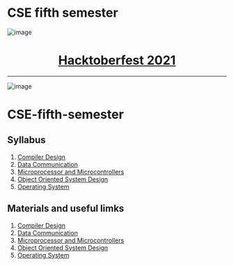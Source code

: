 
# CSE fifth semester
![image](https://user-images.githubusercontent.com/64991656/135403993-8436cfd2-5314-4c03-8509-d33e51c565b2.png)

<h1 align="center">  <a href="https://hacktoberfest.digitalocean.com/">
        Hacktoberfest 2021
    </a> </h1>

***
![image](https://user-images.githubusercontent.com/64991656/138487106-49ae338a-7238-45f9-9008-4bf4b5f36dd1.png)


# CSE-fifth-semester

## Syllabus

1. [Compiler Design](https://github.com/Sushreesatarupa/CSE-fifth-semester/blob/main/Compiler%20Design/README.md)
2. [Data Communication](https://github.com/Sushreesatarupa/CSE-fifth-semester/blob/main/Data%20Communication/README.md)
3. [Microprocessor and Microcontrollers](https://github.com/Sushreesatarupa/CSE-fifth-semester/blob/main/Microprocessor%20and%20Microcontrollers/README.md)
4. [Object Oriented System Design](https://github.com/Sushreesatarupa/CSE-fifth-semester/blob/main/Object%20Oriented%20System%20Design/README.md)
5. [Operating System](https://github.com/Sushreesatarupa/CSE-fifth-semester/blob/main/Operating%20System/README.md)

## Materials and useful limks

1. [Compiler Design](https://github.com/Sushreesatarupa/CSE-fifth-semester/tree/main/Compiler%20Design)
2. [Data Communication](https://github.com/Sushreesatarupa/CSE-fifth-semester/tree/main/Data%20Communication)
3. [Microprocessor and Microcontrollers](https://github.com/Sushreesatarupa/CSE-fifth-semester/tree/main/Microprocessor%20and%20Microcontrollers)
4. [Object Oriented System Design](https://github.com/Sushreesatarupa/CSE-fifth-semester/tree/main/Object%20Oriented%20System%20Design)
5. [Operating System](https://github.com/Sushreesatarupa/CSE-fifth-semester/tree/main/Operating%20System)
